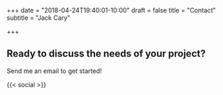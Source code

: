 +++
date = "2018-04-24T19:40:01-10:00"
draft = false
title = "Contact"
subtitle = "Jack Cary"

+++

## Ready to discuss the needs of your project?

<p class="mt-3 mb-5">Send me an email to get started!</p>

{{< social >}}
